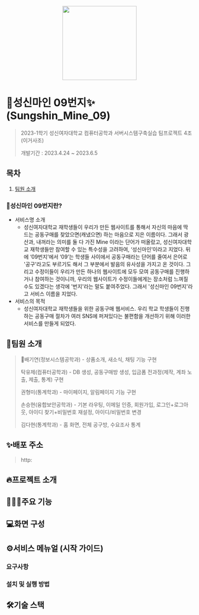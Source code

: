 <p align="center">
  <img src="https://github.com/SungshinMine09/sungshin-mine-09/assets/67824465/fc7f3646-77ca-40ab-b747-31a05804ed65" style="width:200px; height:200px">
 </p>
 
# 🔮성신마인 09번지✨ (Sungshin_Mine_09)
> 2023-1학기 성신여자대학교 컴퓨터공학과 서버시스템구축실습 팀프로젝트 4조 (이거사조)
> 
> 개발기간 : 2023.4.24 ~ 2023.6.5

## 목차
1. [팀원 소개](#💜팀원-소개)

### 🤔성신마인 09번지란?
- 서비스명 소개
  - 성신여자대학교 재학생들이 우리가 만든 웹사이트를 통해서 자신의 마음에 딱 드는 공동구매를 찾았으면(캐냈으면) 하는 마음으로 지은 이름이다. 그래서 광산과, 내꺼라는 의미를 둘 다 가진 Mine 이라는 단어가 떠올랐고, 성신여자대학교 재학생들만 참여할 수 있는 특수성을 고려하여, ‘성신마인’이라고 지었다. 뒤에 ‘09번지’에서 ‘09’는 학생들 사이에서 공동구매라는 단어를 줄여서 은어로 '공구'라고도 부르기도 해서 그 부분에서 발음의 유사성을 가지고 온 것이다. 그리고 수정이들이 우리가 만든 하나의 웹사이트에 모두 모여 공동구매를 진행하거나 참여하는 것이니까, 우리의 웹사이트가 수정이들에게는 장소처럼 느껴질 수도 있겠다는 생각에 '번지'라는 말도 붙여주었다. 그래서 '성신마인 09번지'라고 서비스 이름을 지었다.
- 서비스의 목적
  - 성신여자대학교 재학생들을 위한 공동구매 웹서비스. 우리 학교 학생들이 진행하는 공동구매 절차가 여러 SNS에 퍼져있다는 불편함을 개선하기 위해 이러한 서비스를 만들게 되었다.

## 💜팀원 소개
> 👑배기연(정보시스템공학과) - 상품소개, 새소식, 채팅 기능 구현
> 
> 탁유제(컴퓨터공학과) - DB 생성, 공동구매방 생성, 입금폼 전과정(제작, 계좌 노출, 제출, 통계) 구현
> 
> 권형미(통계학과) - 마이페이지, 알림페이지 기능 구현
> 
> 손승현(융합보안공학과) - 기본 라우팅, 이메일 인증, 회원가입, 로그인+로그아웃, 아이디 찾기+비밀번호 재설정, 아이디/비밀번호 변경
> 
> 김다현(통계학과) - 홈 화면, 전체 공구방, 수요조사 통계

## ✨배포 주소
> http:

## 🔥프로젝트 소개

## 👩🏻‍💻주요 기능

## 💻화면 구성

## ⚙️서비스 메뉴얼 (시작 가이드)
### 요구사항

### 설치 및 실행 방법

## 🛠️기술 스택

